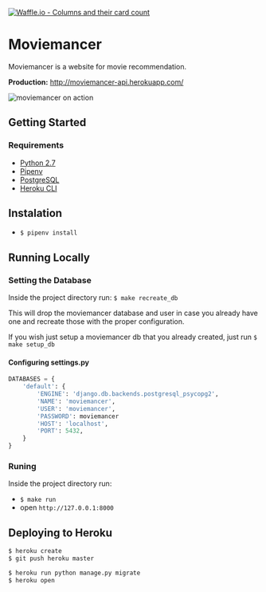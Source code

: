 [![Waffle.io - Columns and their card count](https://badge.waffle.io/betinacosta/moviemancer.svg?columns=all)](https://waffle.io/betinacosta/moviemancer)

# Moviemancer

Moviemancer is a website for movie recommendation.

**Production:** http://moviemancer-api.herokuapp.com/

![moviemancer on action](https://media.giphy.com/media/KYGfrhmxMBkq9D1oN8/giphy.gif)

## Getting Started

### Requirements

- [Python 2.7](https://www.python.org/downloads/release/python-2715/)
- [Pipenv](https://pipenv.readthedocs.io/en/latest/)
- [PostgreSQL](https://www.postgresql.org/download/)
- [Heroku CLI](https://devcenter.heroku.com/articles/heroku-cli#download-and-install)

## Instalation

- `$ pipenv install`

## Running Locally

### Setting the Database

Inside the project directory run: `$ make recreate_db`

This will drop the moviemancer database and user in case you already have one and recreate those with the proper configuration.

If you wish just setup a moviemancer db that you already created, just run `$ make setup_db`

#### Configuring settings.py

```python
DATABASES = {
    'default': {
        'ENGINE': 'django.db.backends.postgresql_psycopg2', 
        'NAME': 'moviemancer',  
        'USER': 'moviemancer',
        'PASSWORD': moviemancer
        'HOST': 'localhost',  
        'PORT': 5432,
    }
}
```

### Runing

Inside the project directory run:

- `$ make run`
- open `http://127.0.0.1:8000`

## Deploying to Heroku

```sh
$ heroku create
$ git push heroku master

$ heroku run python manage.py migrate
$ heroku open
```
